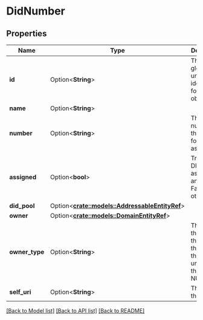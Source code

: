 # DidNumber

## Properties

Name | Type | Description | Notes
------------ | ------------- | ------------- | -------------
**id** | Option<**String**> | The globally unique identifier for the object. | [optional][readonly]
**name** | Option<**String**> |  | [optional]
**number** | Option<**String**> | The number of the DID formatted as E164. | [optional]
**assigned** | Option<**bool**> | True if this DID is assigned to an entity.  False otherwise. | [optional]
**did_pool** | Option<[**crate::models::AddressableEntityRef**](AddressableEntityRef.md)> |  | [optional]
**owner** | Option<[**crate::models::DomainEntityRef**](DomainEntityRef.md)> |  | [optional]
**owner_type** | Option<**String**> | The type of the entity that owns this DID.  If the DID is unassigned, this will be NULL. | [optional]
**self_uri** | Option<**String**> | The URI for this object | [optional][readonly]

[[Back to Model list]](../README.md#documentation-for-models) [[Back to API list]](../README.md#documentation-for-api-endpoints) [[Back to README]](../README.md)


